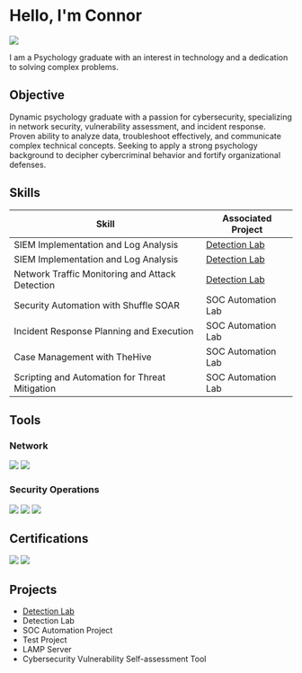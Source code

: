 # Hello, I'm Connor
<a href="https://www.linkedin.com/in/connor-shaney-9750641b8/"><img src="https://img.shields.io/badge/-LinkedIn-0072b1?&style=for-the-badge&logo=linkedin&logoColor=white" /></a>

I am a Psychology graduate with an interest in technology and a dedication to solving complex problems.

## Objective
Dynamic psychology graduate with a passion for cybersecurity, specializing in network security, vulnerability assessment, and incident response. Proven ability to analyze data, troubleshoot effectively, and communicate complex technical concepts. Seeking to apply a strong psychology background to decipher cybercriminal behavior and fortify organizational defenses.

## Skills

| Skill                                         | Associated Project         |
|-----------------------------------------------|----------------------------|
| SIEM Implementation and Log Analysis          | <a href="https://github.com">Detection Lab</a>|
| SIEM Implementation and Log Analysis          | <a href="https://google.com">Detection Lab</a>|
| Network Traffic Monitoring and Attack Detection | <a href="https://google.com">Detection Lab</a>|
| Security Automation with Shuffle SOAR         | SOC Automation Lab|
| Incident Response Planning and Execution      | SOC Automation Lab|
| Case Management with TheHive                  | SOC Automation Lab|
| Scripting and Automation for Threat Mitigation | SOC Automation Lab|

## Tools

### Network
<div>
<img src="https://img.shields.io/badge/-Wireshark-1679A7?style=for-the-badge&logo=Wireshark&logoColor=white" />
<img src="https://img.shields.io/badge/-Snort%203-FF4500?style=for-the-badge&logo=snort&logoColor=white" />
</div>

### Security Operations
<div>
<img src="https://img.shields.io/badge/-Splunk-000000?style=for-the-badge&logo=Splunk&logoColor=white" />
<img src="https://img.shields.io/badge/-Sysmon-007ACC?style=for-the-badge&logoColor=white" />
<img src="https://img.shields.io/badge/-Kali%20Linux-557C94?style=for-the-badge&logo=Kali%20Linux&logoColor=white" />
</div>

## Certifications
<div>
<img src="https://img.shields.io/badge/-CEH-35BF5C?style=for-the-badge&logoColor=white" />
<img src="https://img.shields.io/badge/-Security%2B-FF0000?&style=for-the-badge&logo=CompTIA&logoColor=white" />
</div>

## Projects
- <a href="https://github.com">Detection Lab</a>
- Detection Lab
- SOC Automation Project
- Test Project
- LAMP Server
- Cybersecurity Vulnerability Self-assessment Tool
